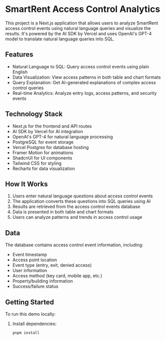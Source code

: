 # SmartRent Access Control Analytics

This project is a Next.js application that allows users to analyze SmartRent access control events using natural language queries and visualize the results. It's powered by the AI SDK by Vercel and uses OpenAI's GPT-4 model to translate natural language queries into SQL.

## Features

- Natural Language to SQL: Query access control events using plain English
- Data Visualization: View access patterns in both table and chart formats
- Query Explanation: Get AI-generated explanations of complex access control queries
- Real-time Analytics: Analyze entry logs, access patterns, and security events

## Technology Stack

- Next.js for the frontend and API routes
- AI SDK by Vercel for AI integration
- OpenAI's GPT-4 for natural language processing
- PostgreSQL for event storage
- Vercel Postgres for database hosting
- Framer Motion for animations
- ShadcnUI for UI components
- Tailwind CSS for styling
- Recharts for data visualization

## How It Works

1. Users enter natural language questions about access control events
2. The application converts these questions into SQL queries using AI
3. Results are retrieved from the access control events database
4. Data is presented in both table and chart formats
5. Users can analyze patterns and trends in access control usage

## Data

The database contains access control event information, including:

- Event timestamp
- Access point location
- Event type (entry, exit, denied access)
- User information
- Access method (key card, mobile app, etc.)
- Property/building information
- Success/failure status

## Getting Started

To run this demo locally:

1. Install dependencies:
   ```bash
   pnpm install